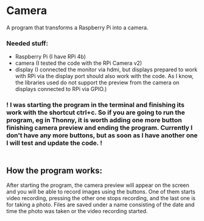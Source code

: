 # Camera
A program that transforms a Raspberry Pi into a camera.

### Needed stuff:
- Raspberry Pi (I have RPi 4b)
- camera (I tested the code with the RPi Camera v2)
- display (I connected the monitor via hdmi, but displays prepared to work with RPi via the display port should also work with the code. As I know, the libraries used do not support the preview from the camera on displays connected to RPi via GPIO.)

### ! I was starting the program in the terminal and finishing its work with the shortcut ctrl+c. So if you are going to run the program, eg in Thonny, it is worth adding one more button finishing camera preview and ending the program. Currently I don't have any more buttons, but as soon as I have another one I will test and update the code. !<br /> <br /> 


## How the program works:
After starting the program, the camera preview will appear on the screen and you will be able to record images using the buttons. One of them starts video recording, pressing the other one stops recording, and the last one is for taking a photo. Files are saved under a name consisting of the date and time the photo was taken or the video recording started.
